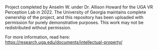 Project completed by Anselm W. under Dr. Allison Howard for the UGA VR Perception Lab in 2022. 
The University of Georgia maintains complete ownership of the project, and this repository 
has been uploaded with permission for purely demonstrative purposes. This work may not be redistributed without permission.

For more information, read here: https://research.uga.edu/documents/intellectual-property/

